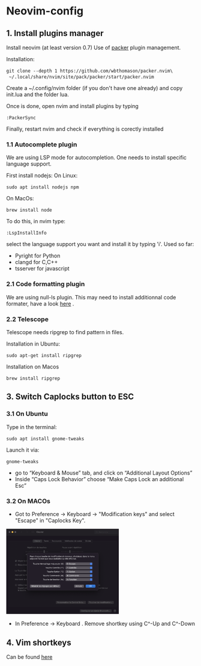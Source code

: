 # Neovim-config


## 1. Install plugins manager
Install neovim (at least version 0.7)
Use of [packer](https://github.com/wbthomason/packer.nvim) plugin management.

Installation:
```
git clone --depth 1 https://github.com/wbthomason/packer.nvim\
 ~/.local/share/nvim/site/pack/packer/start/packer.nvim
```


Create a ~/.config/nvim folder (if you don't have one already) and copy init.lua and the folder lua.

Once is done, open nvim and install plugins by typing

```
:PackerSync
```

Finally, restart nvim and check if everything is corectly installed

### 1.1 Autocomplete plugin
We are using LSP mode for autocompletion. One needs to install specific language support.

First install nodejs:
On Linux:
```
sudo apt install nodejs npm
```
On MacOs:
```
brew install node
```

To do this, in nvim type:
```
:LspInstallInfo
```
select the language support you want and install it by typing 'i'. 
Used so far:
- Pyright for Python
- clangd for C,C++
- tsserver for javascript

### 2.1 Code formatting plugin
We are using null-ls plugin. This may need to install additionnal code formater, have a look [here](https://github.com/jose-elias-alvarez/null-ls.nvim/blob/main/doc/BUILTINS.md) .

### 2.2 Telescope
Telescope needs ripgrep to find pattern in files. 

Installation in Ubuntu:
```
sudo apt-get install ripgrep
```
Installation on Macos

```
brew install ripgrep
```


## 3. Switch Caplocks button to ESC

### 3.1 On Ubuntu
Type in the terminal:
```
sudo apt install gnome-tweaks
```
Launch it via:
```
gnome-tweaks
```
* go to “Keyboard & Mouse” tab, and click on “Additional Layout Options”
* Inside “Caps Lock Behavior” choose “Make Caps Lock an additional Esc”

### 3.2 On MACOs
* Got to Preference -> Keyboard -> "Modification keys" and select "Escape" in "Caplocks Key".

<img src="caplocks.png"
     style="width:300px;height=400px" />
     
     
 * In Preference -> Keyboard . Remove shortkey using C^-Up and C^-Down

## 4. Vim shortkeys
Can be found [here](shortkeys.md)
